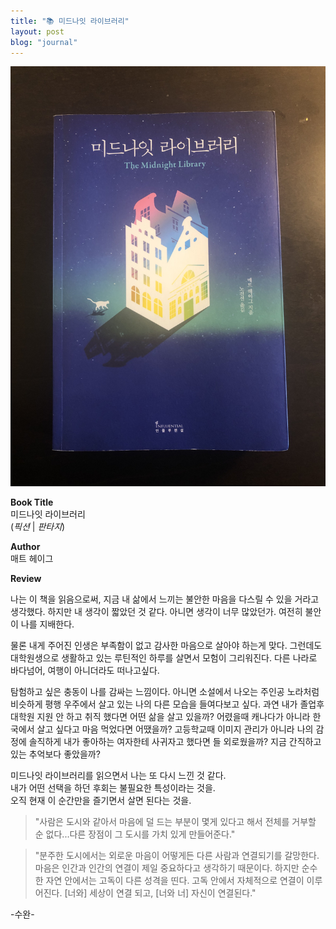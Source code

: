 ```yaml
---
title: "📚 미드나잇 라이브러리"
layout: post
blog: "journal"
---
```


![midnight](/assets/midnight.jpeg)

**Book Title**   
미드나잇 라이브러리      
(_픽션_ | _판타지_)

**Author**   
매트 헤이그

**Review** 

나는 이 책을 읽음으로써, 지금 내 삶에서 느끼는 불안한 마음을 다스릴 수 있을 거라고 생각했다. 하지만 내 생각이 짧았던 것 같다. 아니면 생각이 너무 많았던가. 여전히 불안이 나를 지배한다.   

물론 내게 주어진 인생은 부족함이 없고 감사한 마음으로 살아야 하는게 맞다. 그런데도 대학원생으로 생활하고 있는 루틴적인 하루를 살면서 모험이 그리워진다. 다른 나라로 바다넘어, 여행이 아니더라도 떠나고싶다.   

탐험하고 싶은 충동이 나를 감싸는 느낌이다. 아니면 소설에서 나오는 주인공 노라처럼 비슷하게 평행 우주에서 살고 있는 나의 다른 모습을 들여다보고 싶다. 과연 내가 졸업후 대학원 지원 안 하고 취직 했다면 어떤
삶을 살고 있을까? 어렸을때 캐나다가 아니라 한국에서 살고 싶다고 마음 먹었다면 어땠을까? 고등학교때 이미지 관리가 아니라 나의 감정에 솔직하게 내가 좋아하는 여자한테 사귀자고 했다면 들 외로웠을까? 지금 
간직하고 있는 추억보다 좋았을까?   

미드나잇 라이브러리를 읽으면서 나는 또 다시 느낀 것 같다.    
내가 어떤 선택을 하던 후회는 불필요한 특성이라는 것을.   
오직 현재 이 순간만을 즐기면서 살면 된다는 것을. 

> "사람은 도시와 같아서 마음에 덜 드는 부분이 몇게 있다고 해서 전체를 거부할 순 없다...다른 장점이 그 도시를 가치 있게 만들어준다." 

> "분주한 도시에서는 외로운 마음이 어떻게든 다른 사람과 연결되기를 갈망한다. 마음은 인간과 인간의 연결이 제일 중요하다고 생각하기 때문이다.
> 하지만 순수한 자연 안에서는 고독이 다른 성격을 띤다. 고독 안에서 자체적으로 연결이 이루어진다. [너와] 세상이 연결 되고, [너와 너] 자신이 연결된다."

-수완-

